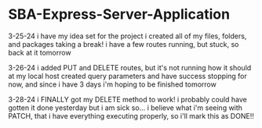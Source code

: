 # SBA-Express-Server-Application
3-25-24
i have my idea set for the project
i created all of my files, folders, and packages
taking a break!
i have a few routes running, but stuck, so back at it tomorrow

3-26-24
i added PUT and DELETE routes, but it's not running how it should at my local host
created query parameters and have success
stopping for now, and since i have 3 days i'm hoping to be finished tomorrow


3-28-24
i FINALLY got my DELETE method to work! i probably could have gotten it done yesterday but i am sick so...
i believe what i'm seeing with PATCH, that i have everything executing properly, so i'll mark this as
DONE!!
